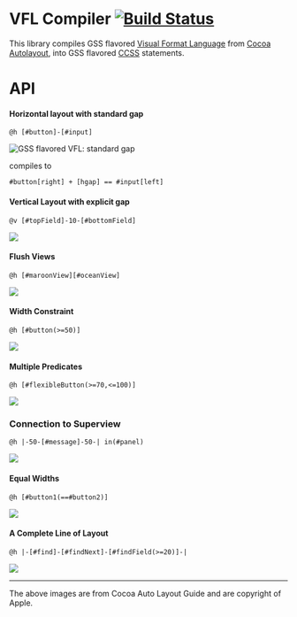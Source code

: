 VFL Compiler [![Build Status](https://travis-ci.org/the-gss/vfl-compiler.png?branch=master)](https://travis-ci.org/the-gss/vfl-compiler)
=============

This library compiles GSS flavored [Visual Format Language](http://developer.apple.com/library/ios/#documentation/UserExperience/Conceptual/AutolayoutPG/Articles/formatLanguage.html) from [Cocoa Autolayout](http://developer.apple.com/library/ios/#documentation/UserExperience/Conceptual/AutolayoutPG/Articles/formatLanguage.html), into GSS flavored [CCSS](http://citeseer.ist.psu.edu/viewdoc/summary?doi=10.1.1.101.4819) statements.  


# API

#### Horizontal layout with standard gap

`@h [#button]-[#input]`

![GSS flavored VFL: standard gap](http://developer.apple.com/library/ios/documentation/UserExperience/Conceptual/AutolayoutPG/Art/standardSpace.png)

compiles to

`#button[right] + [hgap] == #input[left]`

#### Vertical Layout with explicit gap

`@v [#topField]-10-[#bottomField]`

![](http://developer.apple.com/library/ios/documentation/UserExperience/Conceptual/AutolayoutPG/Art/verticalLayout.png)

#### Flush Views

`@h [#maroonView][#oceanView]`

![](http://developer.apple.com/library/ios/documentation/UserExperience/Conceptual/AutolayoutPG/Art/flushViews.png)

#### Width Constraint

`@h [#button(>=50)]`

![](http://developer.apple.com/library/ios/documentation/UserExperience/Conceptual/AutolayoutPG/Art/widthConstraint.png)

#### Multiple Predicates

`@h [#flexibleButton(>=70,<=100)]`

![](http://developer.apple.com/library/ios/documentation/UserExperience/Conceptual/AutolayoutPG/Art/multiplePredicates.png)

### Connection to Superview

`@h |-50-[#message]-50-| in(#panel)`

![](http://developer.apple.com/library/ios/documentation/UserExperience/Conceptual/AutolayoutPG/Art/connectionToSuperview.png)

#### Equal Widths

`@h [#button1(==#button2)]`

![](http://developer.apple.com/library/ios/documentation/UserExperience/Conceptual/AutolayoutPG/Art/equalWidths.png)

#### A Complete Line of Layout

`@h |-[#find]-[#findNext]-[#findField(>=20)]-|`

![](http://developer.apple.com/library/ios/documentation/UserExperience/Conceptual/AutolayoutPG/Art/completeLayout.png)

----------------------

The above images are from Cocoa Auto Layout Guide and are copyright of Apple.

